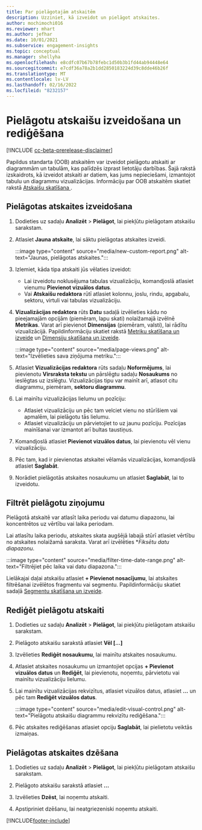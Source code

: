 ```yaml
---
title: Par pielāgotajām atskaitēm
description: Uzziniet, kā izveidot un pielāgot atskaites.
author: mochimochi016
ms.reviewer: mhart
ms.author: jefhar
ms.date: 10/01/2021
ms.subservice: engagement-insights
ms.topic: conceptual
ms.manager: shellyha
ms.openlocfilehash: e8cdfc07b67b78febc1d50b3b1fd44ab94448e64
ms.sourcegitcommit: e7cdf36a78a2b1dd2850183224d39c8dde46b26f
ms.translationtype: MT
ms.contentlocale: lv-LV
ms.lasthandoff: 02/16/2022
ms.locfileid: "8232157"
---
```

# <a name="create-and-edit-custom-reports"></a>Pielāgotu atskaišu izveidošana un rediģēšana

[!INCLUDE [cc-beta-prerelease-disclaimer](includes/cc-beta-prerelease-disclaimer.md)]

Papildus standarta (OOB) atskaitēm var izveidot pielāgotu atskaiti ar diagrammām un tabulām, kas palīdzēs izprast lietotāju darbības. Šajā rakstā izskaidrots, kā izveidot atskaiti ar datiem, kas jums nepieciešami, izmantojot tabulu un diagrammu vizualizācijas. Informāciju par OOB atskaitēm skatiet rakstā [Atskaišu skatīšana ](view-reports.md).

## <a name="create-a-custom-report"></a>Pielāgotas atskaites izveidošana

1. Dodieties uz sadaļu **Analizēt** > **Pielāgot**, lai piekļūtu pielāgotam atskaišu sarakstam.

1. Atlasiet **Jauna atskaite**, lai sāktu pielāgotas atskaites izveidi.

   :::image type="content" source="media/new-custom-report.png" alt-text="Jaunas, pielāgotas atskaites.":::

1. Izlemiet, kāda tipa atskaiti jūs vēlaties izveidot:

    - Lai izveidotu noklusējuma tabulas vizualizāciju, komandjoslā atlasiet vienumu **Pievienot vizuālos datus**.
    - Vai **Atskaišu redaktora** rūtī atlasiet kolonnu, joslu, rindu, apgabalu, sektoru, virtuli vai tabulas vizualizāciju.

1. **Vizualizācijas redaktora** rūts **Datu** sadaļā izvēlieties kādu no pieejamajām opcijām (piemēram, lapu skati) nolaižamajā izvēlnē **Metrikas**. Varat arī pievienot **Dimensijas** (piemēram, valsti), lai rādītu vizualizācijā. Papildinformāciju skatiet rakstā [Metriku skatīšana un izveide](metrics.md) un [Dimensiju skatīšana un izveide](dimensions.md).

   :::image type="content" source="media/page-views.png" alt-text="Izvēlieties sava ziņōjuma metriku.":::

1. Atlasiet **Vizualizācijas redaktora** rūts sadaļu **Noformējums**, lai pievienotu **Virsraksta tekstu** un pārslēgtu sadaļu **Nosaukums** no ieslēgtas uz izslēgtu.  Vizualizācijas tipu var mainīt arī, atlasot citu diagrammu, piemēram, **sektoru diagrammu**.

1. Lai mainītu vizualizācijas lielumu un pozīciju:
   - Atlasiet vizualizāciju un pēc tam velciet vienu no stūrīšiem vai apmalēm, lai pielāgotu tās lielumu.
   - Atlasiet vizualizāciju un pārvietojiet to uz jaunu pozīciju. Pozīcijas mainīšanai var izmantot arī bultas taustiņus.
1. Komandjoslā atlasiet **Pievienot vizuālos datus**, lai pievienotu vēl vienu vizualizāciju.
1. Pēc tam, kad ir pievienotas atskaitei vēlamās vizualizācijas, komandjoslā atlasiet **Saglabāt**.

1. Norādiet pielāgotās atskaites nosaukumu un atlasiet **Saglabāt**, lai to izveidotu.
 
## <a name="filter-a-custom-report"></a>Filtrēt pielāgotu ziņojumu

Pielāgotā atskaitē var atlasīt laika periodu vai datumu diapazonu, lai koncentrētos uz vērtību vai laika periodam.

Lai atlasītu laika periodu, atskaites skata augšējā labajā stūrī atlasiet vērtību no atskaites nolaižamā saraksta. Varat arī izvēlēties **Fiksētu datu diapazonu*.

:::image type="content" source="media/filter-time-date-range.png" alt-text="Filtrējiet pēc laika vai datu diapazona.":::

Lielākajai daļai atskaišu atlasiet **+ Pievienot nosacījumu**, lai atskaites filtrēšanai izvēlētos fragmentu vai segmentu. Papildinformāciju skatiet sadaļā [Segmentu skatīšana un izveide](segments.md).

## <a name="edit-a-custom-report"></a>Rediģēt pielāgotu atskaiti

1. Dodieties uz sadaļu **Analizēt** > **Pielāgot**, lai piekļūtu pielāgotam atskaišu sarakstam.

1. Pielāgoto atskaišu sarakstā atlasiet **Vēl [...]** 

1. Izvēlieties **Rediģēt nosaukumu**, lai mainītu atskaites nosaukumu.

1. Atlasiet atskaites nosaukumu un izmantojiet opcijas **+ Pievienot vizuālos datus** un **Rediģēt**, lai pievienotu, noņemtu, pārvietotu vai mainītu vizualizāciju lielumu.

1. Lai mainītu vizualizācijas rekvizītus, atlasiet vizuālos datus, atlasiet **...** un pēc tam **Rediģēt vizuālos datus**.

   :::image type="content" source="media/edit-visual-control.png" alt-text="Pielāgotu atskaišu diagrammu rekvizītu rediģēšana.":::

1. Pēc atskaites rediģēšanas atlasiet opciju **Saglabāt**, lai pielietotu veiktās izmaiņas. 

## <a name="delete-a-custom-report"></a>Pielāgotas atskaites dzēšana

1. Dodieties uz sadaļu **Analizēt** > **Pielāgot**, lai piekļūtu pielāgotam atskaišu sarakstam.

1. Pielāgoto atskaišu sarakstā atlasiet **...**

1. Izvēlieties **Dzēst**, lai noņemtu atskaiti.

1. Apstipriniet dzēšanu, lai neatgriezeniski noņemtu atskaiti.


[!INCLUDE[footer-include](../includes/footer-banner.md)]
